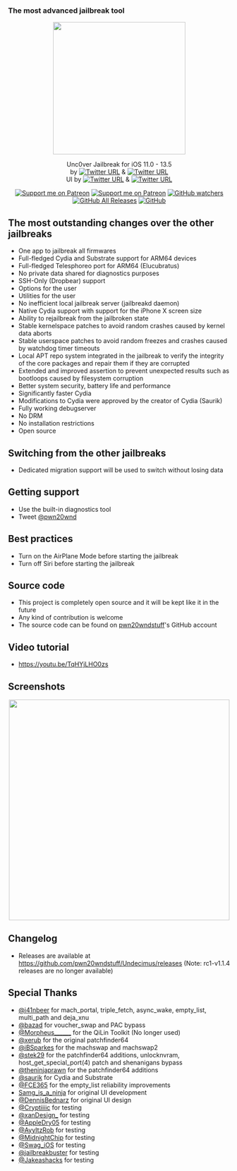 ### The most advanced jailbreak tool
<p align="center">
    <img src="https://github.com/iTPr0/Undecimus/blob/master/Undecimus/Assets.xcassets/AppIcon.appiconset/unc0ver.png?raw=true"
        height="300">
</p>

<p align="center">
Unc0ver Jailbreak for iOS 11.0 - 13.5<br/> by
<a href="https://twitter.com/Pwn20wnd">
    <img alt="Twitter URL" src="https://img.shields.io/twitter/url?label=Pwn20wnd&style=social&url=https%3A%2F%2Ftwitter.com%2FPwn20wnd"></a>  &
<a href="https://twitter.com/sbingner">
    <img alt="Twitter URL" src="https://img.shields.io/twitter/url?label=Sam%20Bingner&url=https%3A%2F%2Ftwitter.com%2Fsbingner"></a><br/> UI by
<a href="https://twitter.com/iOS_App_Dev">
    <img alt="Twitter URL" src="https://img.shields.io/twitter/url?label=exDeveloper&url=https%3A%2F%2Ftwitter.com%2FiOS_App_Dev"></a>  &
<a href="https://twitter.com/HiMyNameIsUbik">
    <img alt="Twitter URL" src="https://img.shields.io/twitter/url?label=UBIK%20%E2%80%93%20Get%20Kalm%20on%20Chariz%21&url=https%3A%2F%2Ftwitter.com%2FHiMyNameIsUbik"></a><br/>
</p>

<p align="center">
<a href="https://www.patreon.com/Pwn20wnd">
    <img alt="Support me on Patreon" src="https://user-images.githubusercontent.com/6497827/53698102-4af3f400-3dfe-11e9-9749-4104ceb6ea3c.png"></a>
<a href="https://www.paypal.me/pwn20wnd">
    <img alt="Support me on Patreon" src="https://user-images.githubusercontent.com/6497827/53698092-42032280-3dfe-11e9-8054-1597c62d344e.png"></a>
<a href="https://github.com/pwn20wndstuff/Undecimus/watchers">
    <img alt="GitHub watchers" src="https://img.shields.io/github/watchers/pwn20wndstuff/Undecimus?label=Watchers%20-%20Pwn20wnd&style=social"></a>
<a href="https://github.com/pwn20wndstuff/Undecimus/releases">  
    <img alt="GitHub All Releases" src="https://img.shields.io/github/downloads/pwn20wndstuff/Undecimus/total?label=v5.2.0%20Release%20-%20Pwn20wnd"></a>
<a href="https://github.com/pwn20wndstuff/Undecimus/blob/master/LICENSE">
    <img alt="GitHub" src="https://img.shields.io/github/license/pwn20wndstuff/Undecimus?label=Pwn20wnd%20-%20License%20MIT"></a>
</p>

## The most outstanding changes over the other jailbreaks
* One app to jailbreak all firmwares
* Full-fledged Cydia and Substrate support for ARM64 devices
* Full-fledged Telesphoreo port for ARM64 (Elucubratus)
* No private data shared for diagnostics purposes
* SSH-Only (Dropbear) support
* Options for the user
* Utilities for the user
* No inefficient local jailbreak server (jailbreakd daemon)
* Native Cydia support with support for the iPhone X screen size
* Ability to rejailbreak from the jailbroken state
* Stable kernelspace patches to avoid random crashes caused by kernel data aborts
* Stable userspace patches to avoid random freezes and crashes caused by watchdog timer timeouts
* Local APT repo system integrated in the jailbreak to verify the integrity of the core packages and repair them if they are corrupted
* Extended and improved assertion to prevent unexpected results such as bootloops caused by filesystem corruption
* Better system security, battery life and performance
* Significantly faster Cydia
* Modifications to Cydia were approved by the creator of Cydia (Saurik)
* Fully working debugserver
* No DRM
* No installation restrictions
* Open source

## Switching from the other jailbreaks
* Dedicated migration support will be used to switch without losing data

## Getting support
* Use the built-in diagnostics tool
* Tweet [@pwn20wnd](https://twitter.com/Pwn20wnd)

## Best practices
* Turn on the AirPlane Mode before starting the jailbreak
* Turn off Siri before starting the jailbreak

## Source code
* This project is completely open source and it will be kept like it in the future
* Any kind of contribution is welcome
* The source code can be found on [pwn20wndstuff](https://github.com/pwn20wndstuff)'s GitHub account

## Video tutorial
* <a href="https://youtu.be/TqHYjLHO0zs">https://youtu.be/TqHYjLHO0zs</a>

## Screenshots
<p align="center">
<img src="https://github.com/iTPr0/Undecimus/blob/master/Resources/Screenshot.png?raw=true" height="500" /></p>

## Changelog
* Releases are available at https://github.com/pwn20wndstuff/Undecimus/releases (Note: rc1-v1.1.4 releases are no longer available)

## Special Thanks
* [@i41nbeer](https://twitter.com/i41nbeer) for mach_portal, triple_fetch, async_wake, empty_list, multi_path and deja_xnu
* [@bazad](https://twitter.com/bazad) for voucher_swap and PAC bypass
* [@Morpheus______](https://twitter.com/Morpheus______) for the QiLin Toolkit (No longer used)
* [@xerub](https://twitter.com/xerub) for the original patchfinder64
* [@iBSparkes](https://twitter.com/iBSparkes) for the machswap and machswap2
* [@stek29](https://twitter.com/stek29) for the patchfinder64 additions, unlocknvram, host_get_special_port(4) patch and shenanigans bypass
* [@theninjaprawn](https://twitter.com/theninjaprawn) for the patchfinder64 additions
* [@saurik](https://twitter.com/saurik) for Cydia and Substrate
* [@FCE365](https://twitter.com/FCE365) for the empty_list reliability improvements
* [Samg_is_a_ninja](https://reddit.com/u/Samg_is_a_Ninja) for original UI development
* [@DennisBednarz](https://twitter.com/DennisBednarz) for original UI design
* [@Cryptiiiic](https://twitter.com/Cryptiiiic) for testing
* [@xanDesign_](https://twitter.com/xanDesign_) for testing
* [@AppleDry05](https://twitter.com/AppleDry05) for testing
* [@AyyItzRob](https://twitter.com/AyyItzRob) for testing
* [@MidnightChip](https://twitter.com/MidnightChip) for testing
* [@Swag_iOS](https://twitter.com/Swag_iOS) for testing
* [@jailbreakbuster](https://twitter.com/jailbreakbuster) for testing
* [@Jakeashacks](https://twitter.com/Jakeashacks) for testing

